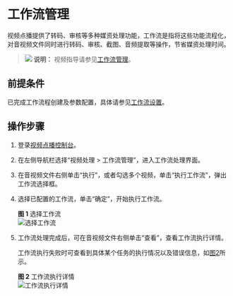 # 工作流管理<a name="vod010040"></a>

视频点播提供了转码、审核等多种媒资处理功能，工作流是指将这些功能流程化，对音视频文件同时进行转码、审核、截图、音频提取等操作，节省媒资处理时间。

>![](public_sys-resources/icon-note.gif) **说明：** 
>视频指导请参见[工作流管理](https://bbs.huaweicloud.com/videos/101101)。

## 前提条件<a name="section192811430134417"></a>

已完成工作流程创建及参数配置，具体请参见[工作流设置](工作流设置.md)。

## 操作步骤<a name="section866134993218"></a>

1.  登录[视频点播控制台](https://console.huaweicloud.com/vod)。
2.  在左侧导航栏选择“视频处理 \> 工作流管理”，进入工作流处理界面。
3.  在音视频文件右侧单击“执行”，或者勾选多个视频，单击“执行工作流”，弹出工作流选择框。
4.  选择已配置的工作流，单击“确定”，开始执行工作流。

    **图 1**  选择工作流<a name="fig12597175146"></a>  
    ![](figures/选择工作流.png "选择工作流")

5.  工作流处理完成后，可在音视频文件右侧单击“查看”，查看工作流执行详情。

    工作流执行失败时可查看到具体某个任务的执行情况以及错误信息，如[图2](#fig21751813139)所示。

    **图 2**  工作流执行详情<a name="fig21751813139"></a>  
    ![](figures/工作流执行详情.png "工作流执行详情")


